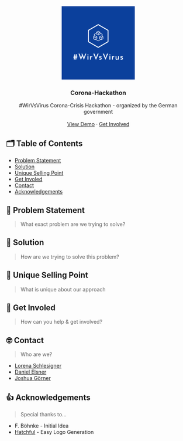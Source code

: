 <!-- LOGO -->
<br />
<p align="center">
    <img src="images/logo.png" alt="Logo" width="200" height="200">
  <h3 align="center">Corona-Hackathon</h3>

  <p align="center">
    #WirVsVirus Corona-Crisis Hackathon - organized by the German government
    <br />
    <br />
    <a href="">View Demo</a>
    ·
    <a href="">Get Involved</a>
  </p>
</p>

## 🗂 Table of Contents

* [Problem Statement](#problem-statement)
* [Solution](#solution)
* [Unique Selling Point](#unique-selling-point)
* [Get Involed](#get-involved)
* [Contact](#contact)
* [Acknowledgements](#acknowledgements)

## 🤯 Problem Statement
> What exact problem are we trying to solve?

## 🚀 Solution
> How are we trying to solve this problem?

## 🧪 Unique Selling Point
> What is unique about our approach

## 💪 Get Involed
> How can you help & get involved?

## 🤓 Contact
> Who are we?

- [Lorena Schlesigner](https://github.com/lschlesinger)
- [Daniel Elsner](https://github.com/delsner)
- [Joshua Görner](https://github.com/jgoerner)
 
 ## 👍 Acknowledgements
 > Special thanks to...
 - F. Böhnke - Initial Idea
 - [Hatchful](https://hatchful.shopify.com/) - Easy Logo Generation
